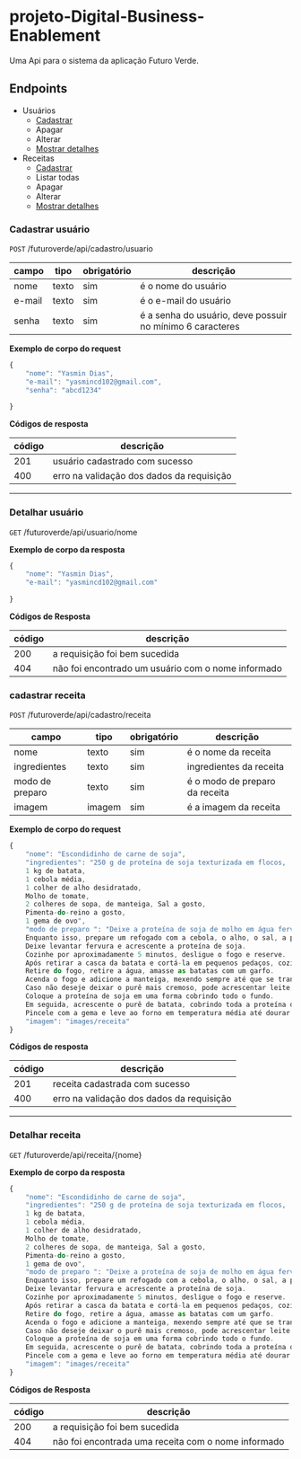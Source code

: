# projeto-Digital-Business-Enablement

Uma Api para o sistema da aplicação Futuro Verde.


## Endpoints

- Usuários
    - [Cadastrar](#cadastrar-usuário)
    - Apagar
    - Alterar
    - [Mostrar detalhes](#detalhar-usuário)
- Receitas
    - [Cadastrar](#cadastrar-receita)
    - Listar todas
    - Apagar
    - Alterar
    - [Mostrar detalhes](#detalhar-receita)

### Cadastrar usuário 

`POST` /futuroverde/api/cadastro/usuario

| campo |         tipo            |       obrigatório        |               descrição                        |
|-------|-------------------------|--------------------------|------------------------------------------------|
| nome |     texto            |          sim             | é o nome do usuário  |
| e-mail |    texto               |          sim             | é o e-mail do usuário |
| senha |      texto             |          sim             | é a senha do usuário, deve possuir no mínimo 6 caracteres |



**Exemplo de corpo do request**

```js
{
    "nome": "Yasmin Dias",
    "e-mail": "yasmincd102@gmail.com",
    "senha": "abcd1234"
    
}
```

**Códigos de resposta**


| código | descrição 
|-|-
| 201 | usuário cadastrado com sucesso
| 400 | erro na validação dos dados da requisição

---


### Detalhar usuário

`GET` /futuroverde/api/usuario/nome

**Exemplo de corpo da resposta**

```js
{
    "nome": "Yasmin Dias",
    "e-mail": "yasmincd102@gmail.com"
    
}
```

**Códigos de Resposta**

| código | descrição 
|-|-
| 200 | a requisição foi bem sucedida
| 404 | não foi encontrado um usuário com o nome informado


### cadastrar receita 

`POST` /futuroverde/api/cadastro/receita

| campo |         tipo            |       obrigatório        |               descrição                        |
|-------|-------------------------|--------------------------|------------------------------------------------|
| nome |     texto            |          sim             | é o nome da receita   |
| ingredientes |    texto               |          sim             | ingredientes da receita  |
| modo de preparo |      texto             |          sim             | é o modo de preparo da receita |
| imagem |      imagem            |          sim             | é a imagem da receita |



**Exemplo de corpo do request**

```js
{
    "nome": "Escondidinho de carne de soja",
    "ingredientes": "250 g de proteína de soja texturizada em flocos, 
    1 kg de batata,
    1 cebola média, 
    1 colher de alho desidratado, 
    Molho de tomate, 
    2 colheres de sopa, de manteiga, Sal a gosto, 
    Pimenta-do-reino a gosto,
    1 gema de ovo",
    "modo de preparo ": "Deixe a proteína de soja de molho em água fervente por 20 minutos.
    Enquanto isso, prepare um refogado com a cebola, o alho, o sal, a pimenta e o molho de tomate quando os temperos já estiverem refogados.
    Deixe levantar fervura e acrescente a proteína de soja.
    Cozinhe por aproximadamente 5 minutos, desligue o fogo e reserve.
    Após retirar a casca da batata e cortá-la em pequenos pedaços, cozinhe com água e sal por aproximadamente 30 minutos ou até deixar a batata bem cozida.
    Retire do fogo, retire a água, amasse as batatas com um garfo.
    Acenda o fogo e adicione a manteiga, mexendo sempre até que se transforme em purê bem molinho.
    Caso não deseje deixar o purê mais cremoso, pode acrescentar leite.
    Coloque a proteína de soja em uma forma cobrindo todo o fundo.
    Em seguida, acrescente o purê de batata, cobrindo toda a proteína de soja.
    Pincele com a gema e leve ao forno em temperatura média até dourar.",
    "imagem": "images/receita"    
}
```

**Códigos de resposta**


| código | descrição 
|-|-
| 201 | receita cadastrada com sucesso
| 400 | erro na validação dos dados da requisição

---

### Detalhar receita
`GET` /futuroverde/api/receita/{nome}

**Exemplo de corpo da resposta**

```js
{
    "nome": "Escondidinho de carne de soja",
    "ingredientes": "250 g de proteína de soja texturizada em flocos, 
    1 kg de batata,
    1 cebola média, 
    1 colher de alho desidratado, 
    Molho de tomate, 
    2 colheres de sopa, de manteiga, Sal a gosto, 
    Pimenta-do-reino a gosto,
    1 gema de ovo",
    "modo de preparo ": "Deixe a proteína de soja de molho em água fervente por 20 minutos.
    Enquanto isso, prepare um refogado com a cebola, o alho, o sal, a pimenta e o molho de tomate quando os temperos já estiverem refogados.
    Deixe levantar fervura e acrescente a proteína de soja.
    Cozinhe por aproximadamente 5 minutos, desligue o fogo e reserve.
    Após retirar a casca da batata e cortá-la em pequenos pedaços, cozinhe com água e sal por aproximadamente 30 minutos ou até deixar a batata bem cozida.
    Retire do fogo, retire a água, amasse as batatas com um garfo.
    Acenda o fogo e adicione a manteiga, mexendo sempre até que se transforme em purê bem molinho.
    Caso não deseje deixar o purê mais cremoso, pode acrescentar leite.
    Coloque a proteína de soja em uma forma cobrindo todo o fundo.
    Em seguida, acrescente o purê de batata, cobrindo toda a proteína de soja.
    Pincele com a gema e leve ao forno em temperatura média até dourar.",
    "imagem": "images/receita"  
}
```

**Códigos de Resposta**

| código | descrição 
|-|-
| 200 | a requisição foi bem sucedida
| 404 | não foi encontrada uma receita com o nome informado



